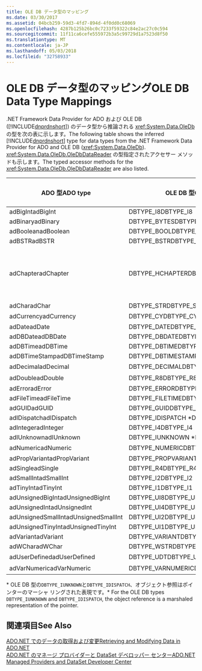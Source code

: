 ```yaml
---
title: OLE DB データ型のマッピング
ms.date: 03/30/2017
ms.assetid: 04bcb259-59d3-4fd7-894d-4f0dd0c68069
ms.openlocfilehash: 4287b125b26bc0c7233f59322c84e2ac27c0c594
ms.sourcegitcommit: 11f11ca6cefe555972b3a5c99729d1a7523d8f50
ms.translationtype: MT
ms.contentlocale: ja-JP
ms.lasthandoff: 05/03/2018
ms.locfileid: "32758933"
---
```

# <a name="ole-db-data-type-mappings"></a><span data-ttu-id="d8577-102">OLE DB データ型のマッピング</span><span class="sxs-lookup"><span data-stu-id="d8577-102">OLE DB Data Type Mappings</span></span>
<span data-ttu-id="d8577-103">.NET Framework Data Provider for ADO および OLE DB ([!INCLUDE[dnprdnshort](../../../../includes/dnprdnshort-md.md)]) のデータ型から推論される <xref:System.Data.OleDb> の型を次の表に示します。</span><span class="sxs-lookup"><span data-stu-id="d8577-103">The following table shows the inferred [!INCLUDE[dnprdnshort](../../../../includes/dnprdnshort-md.md)] type for data types from the .NET Framework Data Provider for ADO and OLE DB (<xref:System.Data.OleDb>).</span></span> <span data-ttu-id="d8577-104"><xref:System.Data.OleDb.OleDbDataReader> の型指定されたアクセサー メソッドも示します。</span><span class="sxs-lookup"><span data-stu-id="d8577-104">The typed accessor methods for the <xref:System.Data.OleDb.OleDbDataReader> are also listed.</span></span>  
  
|<span data-ttu-id="d8577-105">ADO 型</span><span class="sxs-lookup"><span data-stu-id="d8577-105">ADO type</span></span>|<span data-ttu-id="d8577-106">OLE DB 型</span><span class="sxs-lookup"><span data-stu-id="d8577-106">OLE DB type</span></span>|[!INCLUDE[dnprdnshort](../../../../includes/dnprdnshort-md.md)]<span data-ttu-id="d8577-107"> 型</span><span class="sxs-lookup"><span data-stu-id="d8577-107"> type</span></span>|[!INCLUDE[dnprdnshort](../../../../includes/dnprdnshort-md.md)]<span data-ttu-id="d8577-108"> の型指定されたアクセサー</span><span class="sxs-lookup"><span data-stu-id="d8577-108"> typed accessor</span></span>|  
|--------------|-----------------|----------------------------------------------------------------------|--------------------------------------------------------------------------------|  
|<span data-ttu-id="d8577-109">adBigInt</span><span class="sxs-lookup"><span data-stu-id="d8577-109">adBigInt</span></span>|<span data-ttu-id="d8577-110">DBTYPE_I8</span><span class="sxs-lookup"><span data-stu-id="d8577-110">DBTYPE_I8</span></span>|<span data-ttu-id="d8577-111">Int64</span><span class="sxs-lookup"><span data-stu-id="d8577-111">Int64</span></span>|<span data-ttu-id="d8577-112">GetInt64()</span><span class="sxs-lookup"><span data-stu-id="d8577-112">GetInt64()</span></span>|  
|<span data-ttu-id="d8577-113">adBinary</span><span class="sxs-lookup"><span data-stu-id="d8577-113">adBinary</span></span>|<span data-ttu-id="d8577-114">DBTYPE_BYTES</span><span class="sxs-lookup"><span data-stu-id="d8577-114">DBTYPE_BYTES</span></span>|<span data-ttu-id="d8577-115">Byte[]</span><span class="sxs-lookup"><span data-stu-id="d8577-115">Byte[]</span></span>|<span data-ttu-id="d8577-116">GetBytes()</span><span class="sxs-lookup"><span data-stu-id="d8577-116">GetBytes()</span></span>|  
|<span data-ttu-id="d8577-117">adBoolean</span><span class="sxs-lookup"><span data-stu-id="d8577-117">adBoolean</span></span>|<span data-ttu-id="d8577-118">DBTYPE_BOOL</span><span class="sxs-lookup"><span data-stu-id="d8577-118">DBTYPE_BOOL</span></span>|<span data-ttu-id="d8577-119">Boolean</span><span class="sxs-lookup"><span data-stu-id="d8577-119">Boolean</span></span>|<span data-ttu-id="d8577-120">GetBoolean()</span><span class="sxs-lookup"><span data-stu-id="d8577-120">GetBoolean()</span></span>|  
|<span data-ttu-id="d8577-121">adBSTR</span><span class="sxs-lookup"><span data-stu-id="d8577-121">adBSTR</span></span>|<span data-ttu-id="d8577-122">DBTYPE_BSTR</span><span class="sxs-lookup"><span data-stu-id="d8577-122">DBTYPE_BSTR</span></span>|<span data-ttu-id="d8577-123">String</span><span class="sxs-lookup"><span data-stu-id="d8577-123">String</span></span>|<span data-ttu-id="d8577-124">GetString()</span><span class="sxs-lookup"><span data-stu-id="d8577-124">GetString()</span></span>|  
|<span data-ttu-id="d8577-125">adChapter</span><span class="sxs-lookup"><span data-stu-id="d8577-125">adChapter</span></span>|<span data-ttu-id="d8577-126">DBTYPE_HCHAPTER</span><span class="sxs-lookup"><span data-stu-id="d8577-126">DBTYPE_HCHAPTER</span></span>|<span data-ttu-id="d8577-127">`DataReader` によってサポートされます。</span><span class="sxs-lookup"><span data-stu-id="d8577-127">Supported through the `DataReader`.</span></span> <span data-ttu-id="d8577-128">参照してください[DataReader を使用してデータを取得する](../../../../docs/framework/data/adonet/retrieving-data-using-a-datareader.md)です。</span><span class="sxs-lookup"><span data-stu-id="d8577-128">See [Retrieving Data Using a DataReader](../../../../docs/framework/data/adonet/retrieving-data-using-a-datareader.md).</span></span>|<span data-ttu-id="d8577-129">GetValue()</span><span class="sxs-lookup"><span data-stu-id="d8577-129">GetValue()</span></span>|  
|<span data-ttu-id="d8577-130">adChar</span><span class="sxs-lookup"><span data-stu-id="d8577-130">adChar</span></span>|<span data-ttu-id="d8577-131">DBTYPE_STR</span><span class="sxs-lookup"><span data-stu-id="d8577-131">DBTYPE_STR</span></span>|<span data-ttu-id="d8577-132">String</span><span class="sxs-lookup"><span data-stu-id="d8577-132">String</span></span>|<span data-ttu-id="d8577-133">GetString()</span><span class="sxs-lookup"><span data-stu-id="d8577-133">GetString()</span></span>|  
|<span data-ttu-id="d8577-134">adCurrency</span><span class="sxs-lookup"><span data-stu-id="d8577-134">adCurrency</span></span>|<span data-ttu-id="d8577-135">DBTYPE_CY</span><span class="sxs-lookup"><span data-stu-id="d8577-135">DBTYPE_CY</span></span>|<span data-ttu-id="d8577-136">Decimal (10 進数型)</span><span class="sxs-lookup"><span data-stu-id="d8577-136">Decimal</span></span>|<span data-ttu-id="d8577-137">GetDecimal()</span><span class="sxs-lookup"><span data-stu-id="d8577-137">GetDecimal()</span></span>|  
|<span data-ttu-id="d8577-138">adDate</span><span class="sxs-lookup"><span data-stu-id="d8577-138">adDate</span></span>|<span data-ttu-id="d8577-139">DBTYPE_DATE</span><span class="sxs-lookup"><span data-stu-id="d8577-139">DBTYPE_DATE</span></span>|<span data-ttu-id="d8577-140">DateTime</span><span class="sxs-lookup"><span data-stu-id="d8577-140">DateTime</span></span>|<span data-ttu-id="d8577-141">GetDateTime()</span><span class="sxs-lookup"><span data-stu-id="d8577-141">GetDateTime()</span></span>|  
|<span data-ttu-id="d8577-142">adDBDate</span><span class="sxs-lookup"><span data-stu-id="d8577-142">adDBDate</span></span>|<span data-ttu-id="d8577-143">DBTYPE_DBDATE</span><span class="sxs-lookup"><span data-stu-id="d8577-143">DBTYPE_DBDATE</span></span>|<span data-ttu-id="d8577-144">DateTime</span><span class="sxs-lookup"><span data-stu-id="d8577-144">DateTime</span></span>|<span data-ttu-id="d8577-145">GetDateTime()</span><span class="sxs-lookup"><span data-stu-id="d8577-145">GetDateTime()</span></span>|  
|<span data-ttu-id="d8577-146">adDBTime</span><span class="sxs-lookup"><span data-stu-id="d8577-146">adDBTime</span></span>|<span data-ttu-id="d8577-147">DBTYPE_DBTIME</span><span class="sxs-lookup"><span data-stu-id="d8577-147">DBTYPE_DBTIME</span></span>|<span data-ttu-id="d8577-148">DateTime</span><span class="sxs-lookup"><span data-stu-id="d8577-148">DateTime</span></span>|<span data-ttu-id="d8577-149">GetDateTime()</span><span class="sxs-lookup"><span data-stu-id="d8577-149">GetDateTime()</span></span>|  
|<span data-ttu-id="d8577-150">adDBTimeStamp</span><span class="sxs-lookup"><span data-stu-id="d8577-150">adDBTimeStamp</span></span>|<span data-ttu-id="d8577-151">DBTYPE_DBTIMESTAMP</span><span class="sxs-lookup"><span data-stu-id="d8577-151">DBTYPE_DBTIMESTAMP</span></span>|<span data-ttu-id="d8577-152">DateTime</span><span class="sxs-lookup"><span data-stu-id="d8577-152">DateTime</span></span>|<span data-ttu-id="d8577-153">GetDateTime()</span><span class="sxs-lookup"><span data-stu-id="d8577-153">GetDateTime()</span></span>|  
|<span data-ttu-id="d8577-154">adDecimal</span><span class="sxs-lookup"><span data-stu-id="d8577-154">adDecimal</span></span>|<span data-ttu-id="d8577-155">DBTYPE_DECIMAL</span><span class="sxs-lookup"><span data-stu-id="d8577-155">DBTYPE_DECIMAL</span></span>|<span data-ttu-id="d8577-156">Decimal (10 進数型)</span><span class="sxs-lookup"><span data-stu-id="d8577-156">Decimal</span></span>|<span data-ttu-id="d8577-157">GetDecimal()</span><span class="sxs-lookup"><span data-stu-id="d8577-157">GetDecimal()</span></span>|  
|<span data-ttu-id="d8577-158">adDouble</span><span class="sxs-lookup"><span data-stu-id="d8577-158">adDouble</span></span>|<span data-ttu-id="d8577-159">DBTYPE_R8</span><span class="sxs-lookup"><span data-stu-id="d8577-159">DBTYPE_R8</span></span>|<span data-ttu-id="d8577-160">Double (倍精度浮動小数点型)</span><span class="sxs-lookup"><span data-stu-id="d8577-160">Double</span></span>|<span data-ttu-id="d8577-161">GetDouble()</span><span class="sxs-lookup"><span data-stu-id="d8577-161">GetDouble()</span></span>|  
|<span data-ttu-id="d8577-162">adError</span><span class="sxs-lookup"><span data-stu-id="d8577-162">adError</span></span>|<span data-ttu-id="d8577-163">DBTYPE_ERROR</span><span class="sxs-lookup"><span data-stu-id="d8577-163">DBTYPE_ERROR</span></span>|<span data-ttu-id="d8577-164">ExternalException</span><span class="sxs-lookup"><span data-stu-id="d8577-164">ExternalException</span></span>|<span data-ttu-id="d8577-165">GetValue()</span><span class="sxs-lookup"><span data-stu-id="d8577-165">GetValue()</span></span>|  
|<span data-ttu-id="d8577-166">adFileTime</span><span class="sxs-lookup"><span data-stu-id="d8577-166">adFileTime</span></span>|<span data-ttu-id="d8577-167">DBTYPE_FILETIME</span><span class="sxs-lookup"><span data-stu-id="d8577-167">DBTYPE_FILETIME</span></span>|<span data-ttu-id="d8577-168">DateTime</span><span class="sxs-lookup"><span data-stu-id="d8577-168">DateTime</span></span>|<span data-ttu-id="d8577-169">GetDateTime()</span><span class="sxs-lookup"><span data-stu-id="d8577-169">GetDateTime()</span></span>|  
|<span data-ttu-id="d8577-170">adGUID</span><span class="sxs-lookup"><span data-stu-id="d8577-170">adGUID</span></span>|<span data-ttu-id="d8577-171">DBTYPE_GUID</span><span class="sxs-lookup"><span data-stu-id="d8577-171">DBTYPE_GUID</span></span>|<span data-ttu-id="d8577-172">Guid</span><span class="sxs-lookup"><span data-stu-id="d8577-172">Guid</span></span>|<span data-ttu-id="d8577-173">GetGuid()</span><span class="sxs-lookup"><span data-stu-id="d8577-173">GetGuid()</span></span>|  
|<span data-ttu-id="d8577-174">adIDispatch</span><span class="sxs-lookup"><span data-stu-id="d8577-174">adIDispatch</span></span>|<span data-ttu-id="d8577-175">DBTYPE_IDISPATCH \*</span><span class="sxs-lookup"><span data-stu-id="d8577-175">DBTYPE_IDISPATCH \*</span></span>|<span data-ttu-id="d8577-176">Object</span><span class="sxs-lookup"><span data-stu-id="d8577-176">Object</span></span>|<span data-ttu-id="d8577-177">GetValue()</span><span class="sxs-lookup"><span data-stu-id="d8577-177">GetValue()</span></span>|  
|<span data-ttu-id="d8577-178">adInteger</span><span class="sxs-lookup"><span data-stu-id="d8577-178">adInteger</span></span>|<span data-ttu-id="d8577-179">DBTYPE_I4</span><span class="sxs-lookup"><span data-stu-id="d8577-179">DBTYPE_I4</span></span>|<span data-ttu-id="d8577-180">Int32</span><span class="sxs-lookup"><span data-stu-id="d8577-180">Int32</span></span>|<span data-ttu-id="d8577-181">GetInt32()</span><span class="sxs-lookup"><span data-stu-id="d8577-181">GetInt32()</span></span>|  
|<span data-ttu-id="d8577-182">adIUnknown</span><span class="sxs-lookup"><span data-stu-id="d8577-182">adIUnknown</span></span>|<span data-ttu-id="d8577-183">DBTYPE_IUNKNOWN \*</span><span class="sxs-lookup"><span data-stu-id="d8577-183">DBTYPE_IUNKNOWN \*</span></span>|<span data-ttu-id="d8577-184">Object</span><span class="sxs-lookup"><span data-stu-id="d8577-184">Object</span></span>|<span data-ttu-id="d8577-185">GetValue()</span><span class="sxs-lookup"><span data-stu-id="d8577-185">GetValue()</span></span>|  
|<span data-ttu-id="d8577-186">adNumeric</span><span class="sxs-lookup"><span data-stu-id="d8577-186">adNumeric</span></span>|<span data-ttu-id="d8577-187">DBTYPE_NUMERIC</span><span class="sxs-lookup"><span data-stu-id="d8577-187">DBTYPE_NUMERIC</span></span>|<span data-ttu-id="d8577-188">Decimal (10 進数型)</span><span class="sxs-lookup"><span data-stu-id="d8577-188">Decimal</span></span>|<span data-ttu-id="d8577-189">GetDecimal()</span><span class="sxs-lookup"><span data-stu-id="d8577-189">GetDecimal()</span></span>|  
|<span data-ttu-id="d8577-190">adPropVariant</span><span class="sxs-lookup"><span data-stu-id="d8577-190">adPropVariant</span></span>|<span data-ttu-id="d8577-191">DBTYPE_PROPVARIANT</span><span class="sxs-lookup"><span data-stu-id="d8577-191">DBTYPE_PROPVARIANT</span></span>|<span data-ttu-id="d8577-192">Object</span><span class="sxs-lookup"><span data-stu-id="d8577-192">Object</span></span>|<span data-ttu-id="d8577-193">GetValue()</span><span class="sxs-lookup"><span data-stu-id="d8577-193">GetValue()</span></span>|  
|<span data-ttu-id="d8577-194">adSingle</span><span class="sxs-lookup"><span data-stu-id="d8577-194">adSingle</span></span>|<span data-ttu-id="d8577-195">DBTYPE_R4</span><span class="sxs-lookup"><span data-stu-id="d8577-195">DBTYPE_R4</span></span>|<span data-ttu-id="d8577-196">Single</span><span class="sxs-lookup"><span data-stu-id="d8577-196">Single</span></span>|<span data-ttu-id="d8577-197">GetFloat()</span><span class="sxs-lookup"><span data-stu-id="d8577-197">GetFloat()</span></span>|  
|<span data-ttu-id="d8577-198">adSmallInt</span><span class="sxs-lookup"><span data-stu-id="d8577-198">adSmallInt</span></span>|<span data-ttu-id="d8577-199">DBTYPE_I2</span><span class="sxs-lookup"><span data-stu-id="d8577-199">DBTYPE_I2</span></span>|<span data-ttu-id="d8577-200">Int16</span><span class="sxs-lookup"><span data-stu-id="d8577-200">Int16</span></span>|<span data-ttu-id="d8577-201">GetInt16()</span><span class="sxs-lookup"><span data-stu-id="d8577-201">GetInt16()</span></span>|  
|<span data-ttu-id="d8577-202">adTinyInt</span><span class="sxs-lookup"><span data-stu-id="d8577-202">adTinyInt</span></span>|<span data-ttu-id="d8577-203">DBTYPE_I1</span><span class="sxs-lookup"><span data-stu-id="d8577-203">DBTYPE_I1</span></span>|<span data-ttu-id="d8577-204">Byte</span><span class="sxs-lookup"><span data-stu-id="d8577-204">Byte</span></span>|<span data-ttu-id="d8577-205">GetByte()</span><span class="sxs-lookup"><span data-stu-id="d8577-205">GetByte()</span></span>|  
|<span data-ttu-id="d8577-206">adUnsignedBigInt</span><span class="sxs-lookup"><span data-stu-id="d8577-206">adUnsignedBigInt</span></span>|<span data-ttu-id="d8577-207">DBTYPE_UI8</span><span class="sxs-lookup"><span data-stu-id="d8577-207">DBTYPE_UI8</span></span>|<span data-ttu-id="d8577-208">UInt64</span><span class="sxs-lookup"><span data-stu-id="d8577-208">UInt64</span></span>|<span data-ttu-id="d8577-209">GetValue()</span><span class="sxs-lookup"><span data-stu-id="d8577-209">GetValue()</span></span>|  
|<span data-ttu-id="d8577-210">adUnsignedInt</span><span class="sxs-lookup"><span data-stu-id="d8577-210">adUnsignedInt</span></span>|<span data-ttu-id="d8577-211">DBTYPE_UI4</span><span class="sxs-lookup"><span data-stu-id="d8577-211">DBTYPE_UI4</span></span>|<span data-ttu-id="d8577-212">UInt32</span><span class="sxs-lookup"><span data-stu-id="d8577-212">UInt32</span></span>|<span data-ttu-id="d8577-213">GetValue()</span><span class="sxs-lookup"><span data-stu-id="d8577-213">GetValue()</span></span>|  
|<span data-ttu-id="d8577-214">adUnsignedSmallInt</span><span class="sxs-lookup"><span data-stu-id="d8577-214">adUnsignedSmallInt</span></span>|<span data-ttu-id="d8577-215">DBTYPE_UI2</span><span class="sxs-lookup"><span data-stu-id="d8577-215">DBTYPE_UI2</span></span>|<span data-ttu-id="d8577-216">UInt16</span><span class="sxs-lookup"><span data-stu-id="d8577-216">UInt16</span></span>|<span data-ttu-id="d8577-217">GetValue()</span><span class="sxs-lookup"><span data-stu-id="d8577-217">GetValue()</span></span>|  
|<span data-ttu-id="d8577-218">adUnsignedTinyInt</span><span class="sxs-lookup"><span data-stu-id="d8577-218">adUnsignedTinyInt</span></span>|<span data-ttu-id="d8577-219">DBTYPE_UI1</span><span class="sxs-lookup"><span data-stu-id="d8577-219">DBTYPE_UI1</span></span>|<span data-ttu-id="d8577-220">Byte</span><span class="sxs-lookup"><span data-stu-id="d8577-220">Byte</span></span>|<span data-ttu-id="d8577-221">GetByte()</span><span class="sxs-lookup"><span data-stu-id="d8577-221">GetByte()</span></span>|  
|<span data-ttu-id="d8577-222">adVariant</span><span class="sxs-lookup"><span data-stu-id="d8577-222">adVariant</span></span>|<span data-ttu-id="d8577-223">DBTYPE_VARIANT</span><span class="sxs-lookup"><span data-stu-id="d8577-223">DBTYPE_VARIANT</span></span>|<span data-ttu-id="d8577-224">Object</span><span class="sxs-lookup"><span data-stu-id="d8577-224">Object</span></span>|<span data-ttu-id="d8577-225">GetValue()</span><span class="sxs-lookup"><span data-stu-id="d8577-225">GetValue()</span></span>|  
|<span data-ttu-id="d8577-226">adWChar</span><span class="sxs-lookup"><span data-stu-id="d8577-226">adWChar</span></span>|<span data-ttu-id="d8577-227">DBTYPE_WSTR</span><span class="sxs-lookup"><span data-stu-id="d8577-227">DBTYPE_WSTR</span></span>|<span data-ttu-id="d8577-228">String</span><span class="sxs-lookup"><span data-stu-id="d8577-228">String</span></span>|<span data-ttu-id="d8577-229">GetString()</span><span class="sxs-lookup"><span data-stu-id="d8577-229">GetString()</span></span>|  
|<span data-ttu-id="d8577-230">adUserDefined</span><span class="sxs-lookup"><span data-stu-id="d8577-230">adUserDefined</span></span>|<span data-ttu-id="d8577-231">DBTYPE_UDT</span><span class="sxs-lookup"><span data-stu-id="d8577-231">DBTYPE_UDT</span></span>|<span data-ttu-id="d8577-232">サポート外</span><span class="sxs-lookup"><span data-stu-id="d8577-232">not supported</span></span>||  
|<span data-ttu-id="d8577-233">adVarNumeric</span><span class="sxs-lookup"><span data-stu-id="d8577-233">adVarNumeric</span></span>|<span data-ttu-id="d8577-234">DBTYPE_VARNUMERIC</span><span class="sxs-lookup"><span data-stu-id="d8577-234">DBTYPE_VARNUMERIC</span></span>|<span data-ttu-id="d8577-235">サポート外</span><span class="sxs-lookup"><span data-stu-id="d8577-235">not supported</span></span>||  
  
 <span data-ttu-id="d8577-236">\* OLE DB 型の`DBTYPE_IUNKNOWN`と`DBTYPE_IDISPATCH`、オブジェクト参照はポインターのマーシャ リングされた表現です。</span><span class="sxs-lookup"><span data-stu-id="d8577-236">\* For the OLE DB types `DBTYPE_IUNKNOWN` and `DBTYPE_IDISPATCH`, the object reference is a marshaled representation of the pointer.</span></span>  
  
## <a name="see-also"></a><span data-ttu-id="d8577-237">関連項目</span><span class="sxs-lookup"><span data-stu-id="d8577-237">See Also</span></span>  
 [<span data-ttu-id="d8577-238">ADO.NET でのデータの取得および変更</span><span class="sxs-lookup"><span data-stu-id="d8577-238">Retrieving and Modifying Data in ADO.NET</span></span>](../../../../docs/framework/data/adonet/retrieving-and-modifying-data.md)  
 [<span data-ttu-id="d8577-239">ADO.NET のマネージ プロバイダーと DataSet デベロッパー センター</span><span class="sxs-lookup"><span data-stu-id="d8577-239">ADO.NET Managed Providers and DataSet Developer Center</span></span>](http://go.microsoft.com/fwlink/?LinkId=217917)
